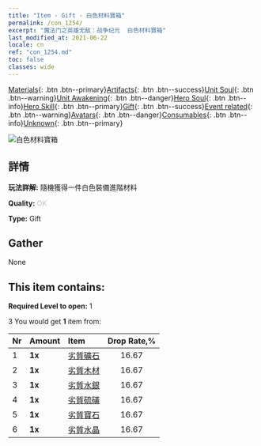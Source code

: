 ```yaml
---
title: "Item - Gift - 白色材料寶箱"
permalink: /con_1254/
excerpt: "魔法门之英雄无敌：战争纪元  白色材料寶箱"
last_modified_at: 2021-06-22
locale: cn
ref: "con_1254.md"
toc: false
classes: wide
---
```

 [Materials](/ItemsCN/){: .btn .btn--primary}[Artifacts](/ItemsCN/Artifacts/){: .btn .btn--success}[Unit Soul](/ItemsCN/UnitSoul/){: .btn .btn--warning}[Unit Awakening](/ItemsCN/UnitAwakening/){: .btn .btn--danger}[Hero Soul](/ItemsCN/HeroSoul/){: .btn .btn--info}[Hero Skill](/ItemsCN/HeroSkill/){: .btn .btn--primary}[Gift](/ItemsCN/Gift/){: .btn .btn--success}[Event related](/ItemsCN/Events/){: .btn .btn--warning}[Avatars](/ItemsCN/Avatars/){: .btn .btn--danger}[Consumables](/ItemsCN/Consumables/){: .btn .btn--info}[Unknown](/ItemsCN/Unknown/){: .btn .btn--primary}

 ![白色材料寶箱](/images/t/i_304002.png)

## 詳情
 **玩法詳解:** 隨機獲得一件白色裝備進階材料

 **Quality:** <span style="color: #C0C0C0">OK</span>

 **Type:** Gift

## Gather

  None

## This item contains:

 **Required Level to open:** 1

 3 You would get **1** item  from:

  | Nr | Amount |     Item    | Drop Rate,% |
  |:---|:-------|:------------|:---------:|
  | 1 |  **1x** | [劣質礦石](/cn/Items/mat_1/) | 16.67 | 
  | 2 |  **1x** | [劣質木材](/cn/Items/mat_1/) | 16.67 | 
  | 3 |  **1x** | [劣質水銀](/cn/Items/mat_2/) | 16.67 | 
  | 4 |  **1x** | [劣質硫磺](/cn/Items/mat_3/) | 16.67 | 
  | 5 |  **1x** | [劣質寶石](/cn/Items/mat_4/) | 16.67 | 
  | 6 |  **1x** | [劣質水晶](/cn/Items/mat_5/) | 16.67 | 
